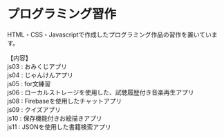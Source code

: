 # プログラミング習作
HTML・CSS・Javascriptで作成したプログラミング作品の習作を置いています。  

【内容】  
js03 : おみくじアプリ  
js04 : じゃんけんアプリ  
js05 : for文練習  
js06 : ローカルストレージを使用した、試聴履歴付き音楽再生アプリ  
js08 : Firebaseを使用したチャットアプリ  
js09 : クイズアプリ  
js10 : 保存機能付きお絵描きアプリ  
js11 : JSONを使用した書籍検索アプリ

